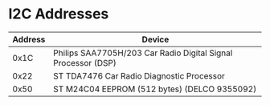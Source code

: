 # I2C Addresses

| Address | Device                                                        |
|---------|---------------------------------------------------------------|
| 0x1C    | Philips SAA7705H/203 Car Radio Digital Signal Processor (DSP) |
| 0x22    | ST TDA7476 Car Radio Diagnostic Processor                     |
| 0x50    | ST M24C04 EEPROM (512 bytes) (DELCO 9355092)                  |
